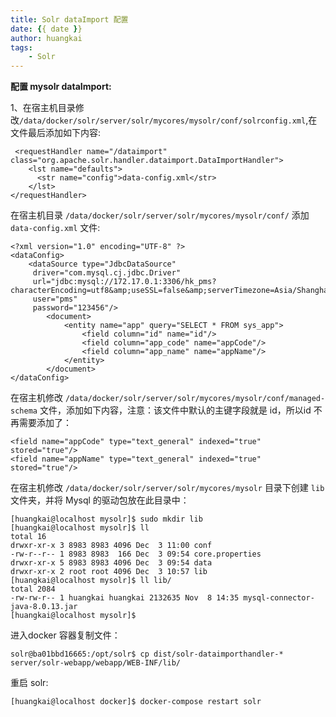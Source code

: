 ```yaml
---
title: Solr dataImport 配置
date: {{ date }}
author: huangkai
tags:
    - Solr
---
```


**配置 mysolr dataImport:**

1、在宿主机目录修改`/data/docker/solr/server/solr/mycores/mysolr/conf/solrconfig.xml`,在文件最后添加如下内容:

```
 <requestHandler name="/dataimport" class="org.apache.solr.handler.dataimport.DataImportHandler">
    <lst name="defaults">
      <str name="config">data-config.xml</str>
    </lst>
</requestHandler>
```

在宿主机目录 `/data/docker/solr/server/solr/mycores/mysolr/conf/` 添加 `data-config.xml` 文件:
```
<?xml version="1.0" encoding="UTF-8" ?>
<dataConfig>
    <dataSource type="JdbcDataSource"
     driver="com.mysql.cj.jdbc.Driver"
     url="jdbc:mysql://172.17.0.1:3306/hk_pms?characterEncoding=utf8&amp;useSSL=false&amp;serverTimezone=Asia/Shanghai&amp;allowPublicKeyRetrieval=true"
     user="pms"
     password="123456"/>
        <document>
            <entity name="app" query="SELECT * FROM sys_app">
                <field column="id" name="id"/>
                <field column="app_code" name="appCode"/>
                <field column="app_name" name="appName"/>
            </entity>
        </document>
</dataConfig>
```

在宿主机修改 `/data/docker/solr/server/solr/mycores/mysolr/conf/managed-schema` 文件，添加如下内容，注意：该文件中默认的主键字段就是 id，所以id 不再需要添加了：

```
<field name="appCode" type="text_general" indexed="true" stored="true"/>
<field name="appName" type="text_general" indexed="true" stored="true"/>
```
在宿主机修改 `/data/docker/solr/server/solr/mycores/mysolr` 目录下创建 `lib`文件夹，并将 Mysql 的驱动包放在此目录中：

```
[huangkai@localhost mysolr]$ sudo mkdir lib
[huangkai@localhost mysolr]$ ll
total 16
drwxr-xr-x 3 8983 8983 4096 Dec  3 11:00 conf
-rw-r--r-- 1 8983 8983  166 Dec  3 09:54 core.properties
drwxr-xr-x 5 8983 8983 4096 Dec  3 09:54 data
drwxr-xr-x 2 root root 4096 Dec  3 10:57 lib
[huangkai@localhost mysolr]$ ll lib/
total 2084
-rw-rw-r-- 1 huangkai huangkai 2132635 Nov  8 14:35 mysql-connector-java-8.0.13.jar
[huangkai@localhost mysolr]$ 
```

进入docker 容器复制文件：


```
solr@ba01bbd16665:/opt/solr$ cp dist/solr-dataimporthandler-* server/solr-webapp/webapp/WEB-INF/lib/
```

重启 solr:

```
[huangkai@localhost docker]$ docker-compose restart solr
```

